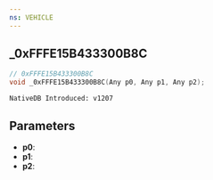 ```yaml
---
ns: VEHICLE
---
```

## _0xFFFE15B433300B8C

```c
// 0xFFFE15B433300B8C
void _0xFFFE15B433300B8C(Any p0, Any p1, Any p2);
```

```
NativeDB Introduced: v1207
```

## Parameters
* **p0**:
* **p1**:
* **p2**:
